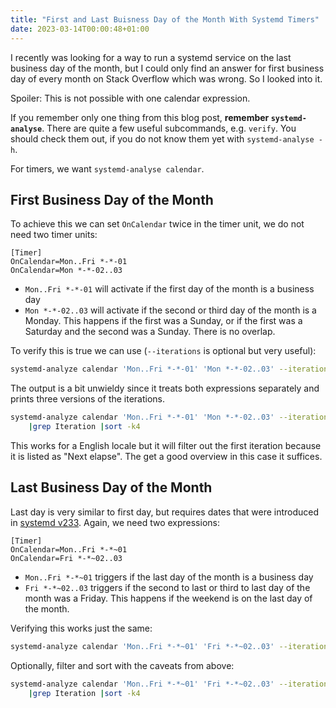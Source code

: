 ```yaml
---
title: "First and Last Buisness Day of the Month With Systemd Timers"
date: 2023-03-14T00:00:48+01:00
---
```

I recently was looking for a way to run a systemd service on the last business
day of the month, but I could only find an answer for first business day of
every month on Stack Overflow which was wrong. So I looked into it.

Spoiler: This is not possible with one calendar expression.

If you remember only one thing from this blog post, **remember
`systemd-analyse`**. There are quite a few useful subcommands, e.g. `verify`.
You should check them out, if you do not know them yet with `systemd-analyse
-h`.

For timers, we want `systemd-analyse calendar`.

## First Business Day of the Month
To achieve this we can set `OnCalendar` twice in the timer unit, we do not need
two timer units:
```
[Timer]
OnCalendar=Mon..Fri *-*-01
OnCalendar=Mon *-*-02..03
```

- `Mon..Fri *-*-01` will activate if the first day of the month is a business
  day
- `Mon *-*-02..03` will activate if the second or third day of the month is a
  Monday. This happens if the first was a Sunday, or if the first was a Saturday
  and the second was a Sunday. There is no overlap.

To verify this is true we can use (`--iterations` is optional but very useful):
```sh
systemd-analyze calendar 'Mon..Fri *-*-01' 'Mon *-*-02..03' --iterations 10
```

The output is a bit unwieldy since it treats both expressions separately and
prints three versions of the iterations.
```sh
systemd-analyze calendar 'Mon..Fri *-*-01' 'Mon *-*-02..03' --iterations 10 \
    |grep Iteration |sort -k4
```
This works for a English locale but it will filter out the first iteration
because it is listed as "Next elapse". The get a good overview in this case it
suffices.


## Last Business Day of the Month
Last day is very similar to first day, but requires dates that were introduced
in [systemd v233]. Again, we need two expressions:
```
[Timer]
OnCalendar=Mon..Fri *-*~01
OnCalendar=Fri *-*~02..03
```

- `Mon..Fri *-*~01` triggers if the last day of the month is a business day
- `Fri *-*~02..03` triggers if the second to last or third to last day of the
  month was a Friday. This happens if the weekend is on the last day of the
  month.

Verifying this works just the same:
```sh
systemd-analyze calendar 'Mon..Fri *-*~01' 'Fri *-*~02..03' --iterations 10
```

Optionally, filter and sort with the caveats from above:
```sh
systemd-analyze calendar 'Mon..Fri *-*~01' 'Fri *-*~02..03' --iterations 10 \
    |grep Iteration |sort -k4
```


[systemd v233]: https://github.com/systemd/systemd/blob/v233/NEWS#L174
